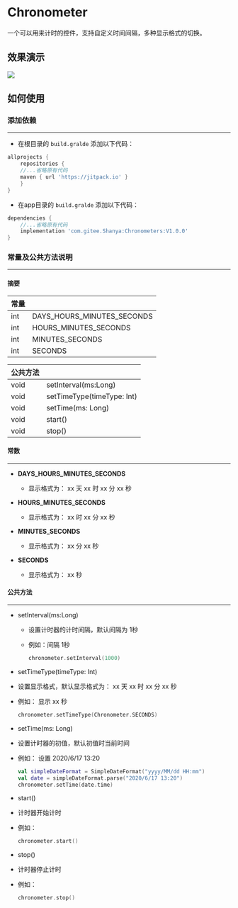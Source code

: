 # Chronometer 

一个可以用来计时的控件，支持自定义时间间隔，多种显示格式的切换。  



## 效果演示



![](https://gitee.com/Shanya/PicBed/raw/master/Chronometer/demo.gif)



## 如何使用

### 添加依赖

------

- 在根目录的 `build.gralde` 添加以下代码：

```groovy
allprojects {
    repositories {
    //...省略原有代码
    maven { url 'https://jitpack.io' }
    }
}
```



- 在app目录的 `build.gralde` 添加以下代码：

```groovy
dependencies {
	//...省略原有代码
	implementation 'com.gitee.Shanya:Chronometers:V1.0.0'
}
```



### 常量及公共方法说明

------

#### 摘要

| 常量 |                            |
| :--- | -------------------------- |
| int  | DAYS_HOURS_MINUTES_SECONDS |
| int  | HOURS_MINUTES_SECONDS      |
| int  | MINUTES_SECONDS            |
| int  | SECONDS                    |

| 公共方法 |                            |
| -------- | -------------------------- |
| void     | setInterval(ms:Long)       |
| void     | setTimeType(timeType: Int) |
| void     | setTime(ms: Long)          |
| void     | start()                    |
| void     | stop()                     |

#### 常数

------

- **DAYS_HOURS_MINUTES_SECONDS**  
  - 显示格式为： xx 天 xx 时 xx 分 xx 秒
- **HOURS_MINUTES_SECONDS**
  - 显示格式为： xx 时 xx 分 xx 秒

- **MINUTES_SECONDS**
  - 显示格式为： xx 分 xx 秒
- **SECONDS**
  - 显示格式为： xx 秒



#### 公共方法

------

- setInterval(ms:Long)

  - 设置计时器的计时间隔，默认间隔为 1秒

  - 例如：间隔 1秒 

    ```kotlin
    chronometer.setInterval(1000)
    ```

    

-   setTimeType(timeType: Int)

  - 设置显示格式，默认显示格式为： xx 天 xx 时 xx 分 xx 秒

  - 例如： 显示 xx 秒   

    ```kotlin
    chronometer.setTimeType(Chronometer.SECONDS)
    ```

    

-  setTime(ms: Long)

  - 设置计时器的初值，默认初值时当前时间

  - 例如： 设置 2020/6/17 13:20   

    ```kotlin
    val simpleDateFormat = SimpleDateFormat("yyyy/MM/dd HH:mm")
    val date = simpleDateFormat.parse("2020/6/17 13:20")
    chronometer.setTime(date.time)
    ```

-  start()

  - 计时器开始计时

  - 例如：

    ```kotlin
    chronometer.start()
    ```

    

-  stop()

  - 计时器停止计时

  - 例如：

    ```kotlin
    chronometer.stop()
    ```

    
